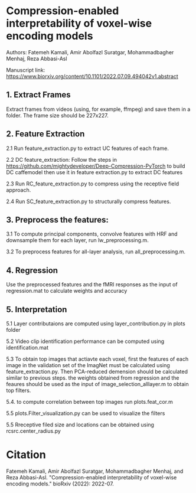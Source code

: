 # Compression-enabled interpretability of voxel-wise encoding models

Authors: Fatemeh Kamali, Amir Abolfazl Suratgar, Mohammadbagher Menhaj, Reza Abbasi-Asl

Manuscript link: https://www.biorxiv.org/content/10.1101/2022.07.09.494042v1.abstract


## 1. Extract Frames

Extract frames from videos (using, for example, ffmpeg) and save them in a folder. The frame size should be 227x227.

## 2. Feature Extraction

2.1 Run feature_extraction.py to extract UC features of each frame.
   
2.2 DC feature_extraction: Follow the steps in https://github.com/mightydeveloper/Deep-Compression-PyTorch to build DC caffemodel
then use it in feature extraction.py to extract DC features

2.3 Run RC_feature_extraction.py to compress using the receptive field approach.

2.4 Run SC_feature_extraction.py to structurally compress features.

## 3. Preprocess the features:
   
3.1 To compute principal components, convolve features with HRF and downsample them for each layer, run lw_preprocessing.m.
   
3.2 To preprocess features for all-layer analysis, run all_preprocessing.m.

## 4. Regression

Use the preprocessed features and the fMRI responses as the input of regression.mat to calculate weights and accuracy

## 5. Interpretation

5.1 Layer contributaions are computed using layer_contribution.py in plots folder

5.2 Video clip identification performance can be computed using identification.mat

5.3 To obtain top images that actiavte each voxel, first the features of each image in the validation set of the ImagNet must be calculated using feature_extraction.py. 
Then PCA-reduced demension should be calculated similar to previous steps. the weights obtained from regression and the feaures should be used as the input of image_selection_alllayer.m to obtain top filters.

5.4. to compute correlation between top images run plots.feat_cor.m

5.5 plots.Filter_visualization.py can be used to visualize the filters

5.5 Rreceptive filed size and locations can be obtained using rcsrc.center_radius.py


# Citation

Fatemeh Kamali, Amir Abolfazl Suratgar, Mohammadbagher Menhaj, and Reza Abbasi-Asl. "Compression-enabled interpretability of voxel-wise encoding models." bioRxiv (2022): 2022-07.

